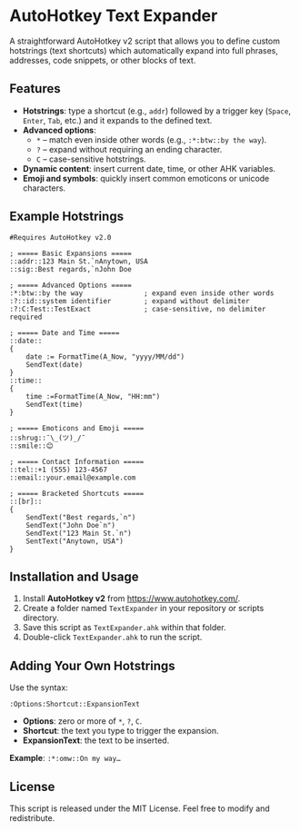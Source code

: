 # AutoHotkey Text Expander

A straightforward AutoHotkey v2 script that allows you to define custom hotstrings (text shortcuts) which automatically expand into full phrases, addresses, code snippets, or other blocks of text.

## Features

- **Hotstrings**: type a shortcut (e.g., `addr`) followed by a trigger key (`Space`, `Enter`, `Tab`, etc.) and it expands to the defined text.
- **Advanced options**:
  - `*` – match even inside other words (e.g., `:*:btw::by the way`).
  - `?` – expand without requiring an ending character.
  - `C` – case-sensitive hotstrings.
- **Dynamic content**: insert current date, time, or other AHK variables.
- **Emoji and symbols**: quickly insert common emoticons or unicode characters.

## Example Hotstrings

```ahk
#Requires AutoHotkey v2.0

; ===== Basic Expansions =====
::addr::123 Main St.`nAnytown, USA
::sig::Best regards,`nJohn Doe

; ===== Advanced Options =====
:*:btw::by the way               ; expand even inside other words
:?::id::system identifier        ; expand without delimiter
:?:C:Test::TestExact             ; case-sensitive, no delimiter required

; ===== Date and Time =====
::date::
{
    date := FormatTime(A_Now, "yyyy/MM/dd")
    SendText(date)
}
::time::
{
    time :=FormatTime(A_Now, "HH:mm")
    SendText(time)
}

; ===== Emoticons and Emoji =====
::shrug::¯\_(ツ)_/¯
::smile::😊

; ===== Contact Information =====
::tel::+1 (555) 123-4567
::email::your.email@example.com

; ===== Bracketed Shortcuts =====
::[br]::
{
    SendText("Best regards,`n")
    SendText("John Doe`n")
    SendText("123 Main St.`n")
    SentText("Anytown, USA")
}
```

## Installation and Usage

1. Install **AutoHotkey v2** from https://www.autohotkey.com/.
2. Create a folder named `TextExpander` in your repository or scripts directory.
3. Save this script as `TextExpander.ahk` within that folder.
4. Double-click `TextExpander.ahk` to run the script.

## Adding Your Own Hotstrings

Use the syntax:
```
:Options:Shortcut::ExpansionText
```
- **Options**: zero or more of `*`, `?`, `C`.
- **Shortcut**: the text you type to trigger the expansion.
- **ExpansionText**: the text to be inserted.

**Example**: `:*:omw::On my way…`

## License

This script is released under the MIT License. Feel free to modify and redistribute.

